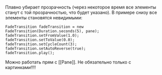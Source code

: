 
Плавно убирает прозрачность (через некоторое время все элементы станут с той прозрачностью, что будет указано). В примере снизу все элементы становятся невидимыми:

	FadeTransition fadeTransition = new FadeTransition(Duration.seconds(5), pane);  
	fadeTransition.setFromValue(1.0);  
	fadeTransition.setToValue(0.0);  
	fadeTransition.setCycleCount(3);  
	fadeTransition.setAutoReverse(true);  
	fadeTransition.play();

Можно работать прям с [[Pane]]. Не обязательно только с картинками!!!!